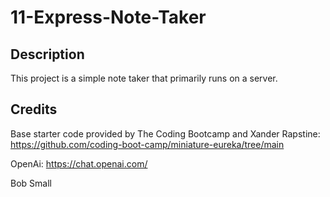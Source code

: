 # 11-Express-Note-Taker

## Description

This project is a simple note taker that primarily runs on a server.

## Credits

Base starter code provided by The Coding Bootcamp and Xander Rapstine: https://github.com/coding-boot-camp/miniature-eureka/tree/main

OpenAi: https://chat.openai.com/

Bob Small